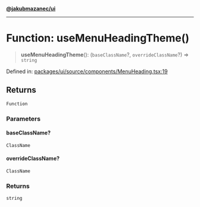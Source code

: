 [**@jakubmazanec/ui**](../README.md)

---

# Function: useMenuHeadingTheme()

> **useMenuHeadingTheme**(): (`baseClassName`?, `overrideClassName`?) => `string`

Defined in:
[packages/ui/source/components/MenuHeading.tsx:19](https://github.com/jakubmazanec/tools/blob/797379ce98752dc838b82c8398e04d90c58ce9e7/packages/ui/source/components/MenuHeading.tsx#L19)

## Returns

`Function`

### Parameters

#### baseClassName?

`ClassName`

#### overrideClassName?

`ClassName`

### Returns

`string`
